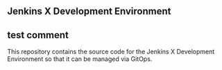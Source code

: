 
## Jenkins X Development Environment
## test comment

This repository contains the source code for the Jenkins X Development Environment so that it can be managed via GitOps.
